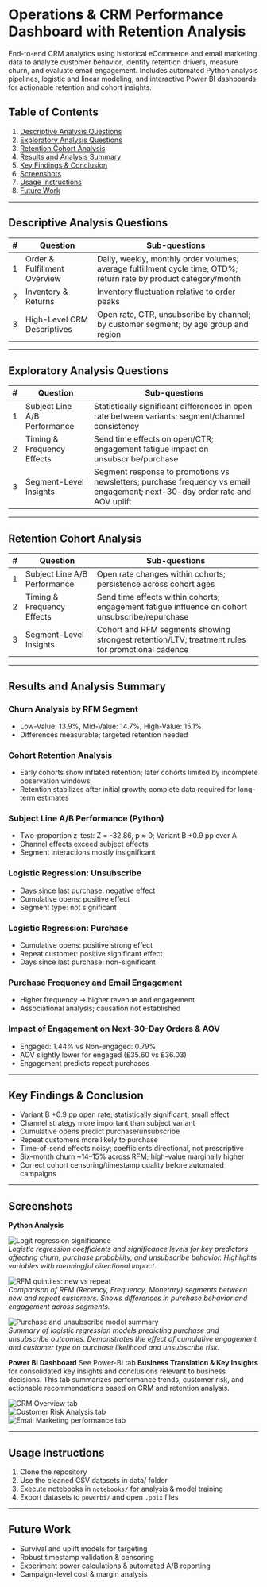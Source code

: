 # Operations & CRM Performance Dashboard with Retention Analysis

End-to-end CRM analytics using historical eCommerce and email marketing data to analyze customer behavior, identify retention drivers, measure churn, and evaluate email engagement. Includes automated Python analysis pipelines, logistic and linear modeling, and interactive Power BI dashboards for actionable retention and cohort insights.

## Table of Contents
1. [Descriptive Analysis Questions](#descriptive-analysis-questions)  
2. [Exploratory Analysis Questions](#exploratory-analysis-questions)  
3. [Retention Cohort Analysis](#retention-cohort-analysis)  
4. [Results and Analysis Summary](#results-and-analysis-summary)  
5. [Key Findings & Conclusion](#key-findings--conclusion)  
6. [Screenshots](#screenshots)  
7. [Usage Instructions](#usage-instructions)  
8. [Future Work](#future-work)

---

## Descriptive Analysis Questions

| # | Question | Sub-questions |
|---|----------|---------------|
| 1 | Order & Fulfillment Overview | Daily, weekly, monthly order volumes; average fulfillment cycle time; OTD%; return rate by product category/month |
| 2 | Inventory & Returns | Inventory fluctuation relative to order peaks |
| 3 | High-Level CRM Descriptives | Open rate, CTR, unsubscribe by channel; by customer segment; by age group and region |

---

## Exploratory Analysis Questions

| # | Question | Sub-questions |
|---|----------|---------------|
| 1 | Subject Line A/B Performance | Statistically significant differences in open rate between variants; segment/channel consistency |
| 2 | Timing & Frequency Effects | Send time effects on open/CTR; engagement fatigue impact on unsubscribe/purchase |
| 3 | Segment-Level Insights | Segment response to promotions vs newsletters; purchase frequency vs email engagement; next-30-day order rate and AOV uplift |

---

## Retention Cohort Analysis

| # | Question | Sub-questions |
|---|----------|---------------|
| 1 | Subject Line A/B Performance | Open rate changes within cohorts; persistence across cohort ages |
| 2 | Timing & Frequency Effects | Send time effects within cohorts; engagement fatigue influence on cohort unsubscribe/repurchase |
| 3 | Segment-Level Insights | Cohort and RFM segments showing strongest retention/LTV; treatment rules for promotional cadence |

---

## Results and Analysis Summary

### Churn Analysis by RFM Segment
- Low-Value: 13.9%, Mid-Value: 14.7%, High-Value: 15.1%  
- Differences measurable; targeted retention needed

### Cohort Retention Analysis
- Early cohorts show inflated retention; later cohorts limited by incomplete observation windows  
- Retention stabilizes after initial growth; complete data required for long-term estimates

### Subject Line A/B Performance (Python)
- Two-proportion z-test: Z = -32.86, p ≈ 0; Variant B +0.9 pp over A  
- Channel effects exceed subject effects  
- Segment interactions mostly insignificant

### Logistic Regression: Unsubscribe
- Days since last purchase: negative effect  
- Cumulative opens: positive effect  
- Segment type: not significant

### Logistic Regression: Purchase
- Cumulative opens: positive strong effect  
- Repeat customer: positive significant effect  
- Days since last purchase: non-significant

### Purchase Frequency and Email Engagement
- Higher frequency → higher revenue and engagement  
- Associational analysis; causation not established

### Impact of Engagement on Next-30-Day Orders & AOV
- Engaged: 1.44% vs Non-engaged: 0.79%  
- AOV slightly lower for engaged (£35.60 vs £36.03)  
- Engagement predicts repeat purchases

---

## Key Findings & Conclusion

- Variant B +0.9 pp open rate; statistically significant, small effect  
- Channel strategy more important than subject variant  
- Cumulative opens predict purchase/unsubscribe  
- Repeat customers more likely to purchase  
- Time-of-send effects noisy; coefficients directional, not prescriptive  
- Six-month churn ~14–15% across RFM; high-value marginally higher  
- Correct cohort censoring/timestamp quality before automated campaigns

---

## Screenshots

**Python Analysis**  

![Logit regression significance](screenshots/python_Model_Significance_Order.png)  
*Logistic regression coefficients and significance levels for key predictors affecting churn, purchase probability, and unsubscribe behavior. Highlights variables with meaningful directional impact.*  

![RFM quintiles: new vs repeat](screenshots/python_RFM_quintiles_new%20vs.%20repeat.png)  
*Comparison of RFM (Recency, Frequency, Monetary) segments between new and repeat customers. Shows differences in purchase behavior and engagement across segments.*  

![Purchase and unsubscribe model summary](screenshots/python_purchase_summary.png)  
*Summary of logistic regression models predicting purchase and unsubscribe outcomes. Demonstrates the effect of cumulative engagement and customer type on purchase likelihood and unsubscribe risk.*


**Power BI Dashboard** 
See Power-BI tab **Business Translation & Key Insights** for consolidated key insights and conclusions relevant to business decisions. This tab summarizes performance trends, customer risk, and actionable recommendations based on CRM and retention analysis.  

![CRM Overview tab](screenshots/CRM_overview_tab.png)  
![Customer Risk Analysis tab](screenshots/customer_risk_analysis_tab.png)  
![Email Marketing performance tab](screenshots/email_marketing_performance_tab.png)

---

## Usage Instructions
1. Clone the repository  
2. Use the cleaned CSV datasets in data/ folder
4. Execute notebooks in `notebooks/` for analysis & model training  
5. Export datasets to `powerbi/` and open `.pbix` files  

---

## Future Work
- Survival and uplift models for targeting  
- Robust timestamp validation & censoring  
- Experiment power calculations & automated A/B reporting  
- Campaign-level cost & margin analysis


